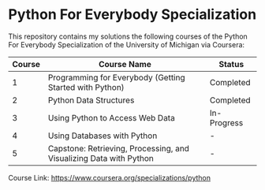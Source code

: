 # Python For Everybody Specialization
This repository contains my solutions the following courses of the Python For Everybody Specialization of the University of Michigan via Coursera:

Course | Course Name | Status | 
---------- |---------- | ----------
1 | Programming for Everybody (Getting Started with Python) | Completed
2 | Python Data Structures | Completed
3 | Using Python to Access Web Data | In-Progress
4 | Using Databases with Python | -
5 | Capstone: Retrieving, Processing, and Visualizing Data with Python | -

Course Link: https://www.coursera.org/specializations/python
